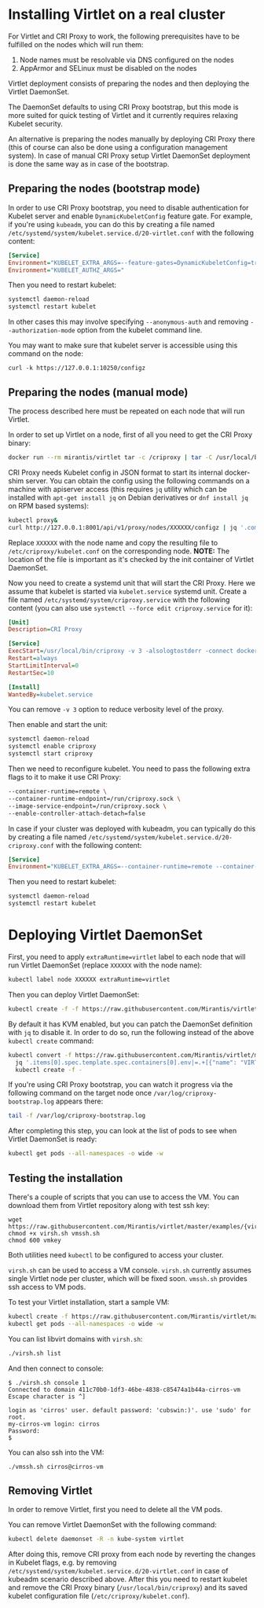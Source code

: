 # Installing Virtlet on a real cluster

For Virtlet and CRI Proxy to work, the following prerequisites have to
be fulfilled on the nodes which will run them:

1. Node names must be resolvable via DNS configured on the nodes
1. AppArmor and SELinux must be disabled on the nodes

Virtlet deployment consists of preparing the nodes and then deploying
the Virtlet DaemonSet.

The DaemonSet defaults to using CRI Proxy bootstrap, but this mode is
more suited for quick testing of Virtlet and it currently requires
relaxing Kubelet security.

An alternative is preparing the nodes manually by deploying CRI Proxy
there (this of course can also be done using a configuration
management system). In case of manual CRI Proxy setup Virtlet
DaemonSet deployment is done the same way as in case of the bootstrap.

## Preparing the nodes (bootstrap mode)

In order to use CRI Proxy bootstrap, you need to disable
authentication for Kubelet server and enable `DynamicKubeletConfig`
feature gate. For example, if you're using `kubeadm`, you can do this
by creating a file named `/etc/systemd/system/kubelet.service.d/20-virtlet.conf` with the
following content:

```ini
[Service]
Environment="KUBELET_EXTRA_ARGS=--feature-gates=DynamicKubeletConfig=true"
Environment="KUBELET_AUTHZ_ARGS="
```

Then you need to restart kubelet:
```bash
systemctl daemon-reload
systemctl restart kubelet
```

In other cases this may involve specifying `--anonymous-auth` and
removing `--authorization-mode` option from the kubelet command line.

You may want to make sure that kubelet server is accessible using
this command on the node:
```
curl -k https://127.0.0.1:10250/configz
```

## Preparing the nodes (manual mode)

The process described here must be repeated on each node that will run Virtlet.

In order to set up Virtlet on a node, first of all you need to get the CRI Proxy binary:
```bash
docker run --rm mirantis/virtlet tar -c /criproxy | tar -C /usr/local/bin -xv
```

CRI Proxy needs Kubelet config in JSON format to start its internal docker-shim server.
You can obtain the config using the following commands on a machine with apiserver access
(this requires `jq` utility which can be installed with `apt-get
install jq` on Debian derivatives or `dnf install jq` on RPM based systems):

```bash
kubectl proxy&
curl http://127.0.0.1:8001/api/v1/proxy/nodes/XXXXXX/configz | jq '.componentconfig' >kubelet.conf
```

Replace `XXXXXX` with the node name and copy the resulting file to
`/etc/criproxy/kubelet.conf` on the corresponding node. **NOTE:** The
location of the file is important as it's checked by the init container
of Virtlet DaemonSet.

Now you need to create a systemd unit that will start the CRI Proxy.
Here we assume that kubelet is started via `kubelet.service` systemd
unit. Create a file named `/etc/systemd/system/criproxy.service` with
the following content (you can also use `systemctl --force edit criproxy.service` for it):

```ini
[Unit]
Description=CRI Proxy

[Service]
ExecStart=/usr/local/bin/criproxy -v 3 -alsologtostderr -connect docker,virtlet:/run/virtlet.sock -kubeletcfg /etc/criproxy/kubelet.conf -listen /run/criproxy.sock
Restart=always
StartLimitInterval=0
RestartSec=10

[Install]
WantedBy=kubelet.service
```

You can remove `-v 3` option to reduce verbosity level of the proxy.

Then enable and start the unit:
```bash
systemctl daemon-reload
systemctl enable criproxy
systemctl start criproxy
```

Then we need to reconfigure kubelet. You need to pass the following extra flags to it
to make it use CRI Proxy:
```bash
--container-runtime=remote \
--container-runtime-endpoint=/run/criproxy.sock \
--image-service-endpoint=/run/criproxy.sock \
--enable-controller-attach-detach=false
```

In case if your cluster was deployed with kubeadm, you can typically
do this by creating a file named
`/etc/systemd/system/kubelet.service.d/20-criproxy.conf` with the
following content:

```ini
[Service]
Environment="KUBELET_EXTRA_ARGS=--container-runtime=remote --container-runtime-endpoint=/run/criproxy.sock --image-service-endpoint=/run/criproxy.sock --enable-controller-attach-detach=false"
```

Then you need to restart kubelet:
```bash
systemctl daemon-reload
systemctl restart kubelet
```

# Deploying Virtlet DaemonSet

First, you need to apply `extraRuntime=virtlet` label to each node that will run Virtlet DaemonSet (replace `XXXXXX` with the node name):
```bash
kubectl label node XXXXXX extraRuntime=virtlet
```

Then you can deploy Virtlet DaemonSet:
```bash
kubectl create -f -f https://raw.githubusercontent.com/Mirantis/virtlet/master/deploy/virtlet-ds.yaml
```

By default it has KVM enabled, but you can patch the DaemonSet
definition with `jq` to disable it. In order to do so, run the following
instead of the above `kubectl create` command:
```bash
kubectl convert -f https://raw.githubusercontent.com/Mirantis/virtlet/master/deploy/virtlet-ds.yaml --local -o json |
  jq '.items[0].spec.template.spec.containers[0].env|=.+[{"name": "VIRTLET_DISABLE_KVM","value":"y"}]' |
  kubectl create -f -
```

If you're using CRI Proxy bootstrap, you can watch it progress via the following command on the target node once `/var/log/criproxy-bootstrap.log` appears there:
```bash
tail -f /var/log/criproxy-bootstrap.log
```

After completing this step, you can look at the list of pods to see
when Virtlet DaemonSet is ready:
```bash
kubectl get pods --all-namespaces -o wide -w
```

## Testing the installation

There's a couple of scripts that you can use to access the VM. You can
download them from Virtlet repository along with test ssh key:
```
wget https://raw.githubusercontent.com/Mirantis/virtlet/master/examples/{virsh.sh,vmssh.sh,vmkey}
chmod +x virsh.sh vmssh.sh
chmod 600 vmkey
```

Both utilities need `kubectl` to be configured to access your cluster.

`virsh.sh` can be used to access a VM console. `virsh.sh` currently assumes
single Virtlet node per cluster, which will be fixed soon.
`vmssh.sh` provides ssh access to VM pods.

To test your Virtlet installation, start a sample VM:
```bash
kubectl create -f https://raw.githubusercontent.com/Mirantis/virtlet/master/examples/cirros-vm.yaml
kubectl get pods --all-namespaces -o wide -w
```

You can list libvirt domains with `virsh.sh`:
```bash
./virsh.sh list
```

And then connect to console:
```
$ ./virsh.sh console 1
Connected to domain 411c70b0-1df3-46be-4838-c85474a1b44a-cirros-vm
Escape character is ^]

login as 'cirros' user. default password: 'cubswin:)'. use 'sudo' for root.
my-cirros-vm login: cirros
Password:
$
```

You can also ssh into the VM:

```
./vmssh.sh cirros@cirros-vm
```

## Removing Virtlet

In order to remove Virtlet, first you need to delete all the VM pods.

You can remove Virtlet DaemonSet with the following command:
```bash
kubectl delete daemonset -R -n kube-system virtlet
```

After doing this, remove CRI proxy from each node by reverting the
changes in Kubelet flags, e.g. by removing
`/etc/systemd/system/kubelet.service.d/20-virtlet.conf` in case of
kubeadm scenario described above. After this you need to restart
kubelet and remove the CRI Proxy binary (`/usr/local/bin/criproxy`)
and its saved kubelet configuration file
(`/etc/criproxy/kubelet.conf`).
